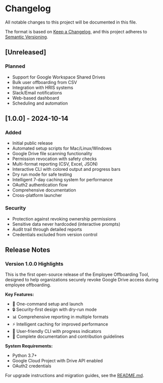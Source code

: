 # Changelog

All notable changes to this project will be documented in this file.

The format is based on [Keep a Changelog](https://keepachangelog.com/en/1.0.0/),
and this project adheres to [Semantic Versioning](https://semver.org/spec/v2.0.0.html).

## [Unreleased]

### Planned
- Support for Google Workspace Shared Drives
- Bulk user offboarding from CSV
- Integration with HRIS systems
- Slack/Email notifications
- Web-based dashboard
- Scheduling and automation

## [1.0.0] - 2024-10-14

### Added
- Initial public release
- Automated setup scripts for Mac/Linux/Windows
- Google Drive file scanning functionality
- Permission revocation with safety checks
- Multi-format reporting (CSV, Excel, JSON)
- Interactive CLI with colored output and progress bars
- Dry run mode for safe testing
- Intelligent 7-day caching system for performance
- OAuth2 authentication flow
- Comprehensive documentation
- Cross-platform launcher

### Security
- Protection against revoking ownership permissions
- Sensitive data never hardcoded (interactive prompts)
- Audit trail through detailed reports
- Credentials excluded from version control

## Release Notes

### Version 1.0.0 Highlights

This is the first open-source release of the Employee Offboarding Tool, designed to help organizations securely revoke Google Drive access during employee offboarding.

**Key Features:**
- 🚀 One-command setup and launch
- 🔒 Security-first design with dry-run mode
- 📊 Comprehensive reporting in multiple formats
- ⚡ Intelligent caching for improved performance
- 🎨 User-friendly CLI with progress indicators
- 📝 Complete documentation and contribution guidelines

**System Requirements:**
- Python 3.7+
- Google Cloud Project with Drive API enabled
- OAuth2 credentials

For upgrade instructions and migration guides, see the [README.md](README.md).
